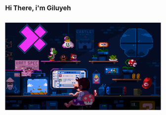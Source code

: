 ## Hi There, i'm Giluyeh 
<br>

<div align="center">
    <img src="https://github.com/GILUYEH/GILUYEH/blob/82292b294354376631283d1ef7b9c0b4864e4cc1/images/mario.gif">
</div>
